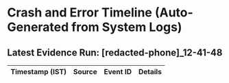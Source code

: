﻿# Crash and Error Timeline (Auto-Generated from System Logs)
**Latest Evidence Run:** [redacted-phone]_12-41-48
---
| Timestamp (IST) | Source | Event ID | Details |
|---|---|---|---|

